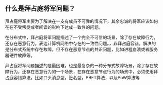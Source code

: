 ## 什么是拜占庭将军问题？

拜占庭将军主要为了解决在一支有成员不可靠的情况下，其余忠诚的将军应该如何在在不受叛徒或者间谍的影响下达成一致性的问题。

在分布式中，拜占庭将军问题描述了一个完全不可信的场景，除了存在故障行为，还存在恶意行为。表达计算机网络中存在的一致性问题。，非拜占庭容错，解决的是分布式系统中存在故障，但不存在恶意节点的共识问题，比如进程崩溃或者服务器硬件故障等。


拜占庭将军问题描述的是最困难，也是最复杂的一种分布式故障场景，除了存在故障行为，还存在恶意行为的一个场景，在存在恶意节点行为的场景中，必须使用拜占庭容错算法，比如口头消息型，签名型，PBFT算法，以及PoW算法等

